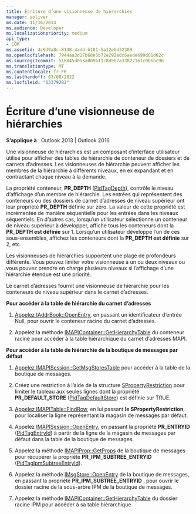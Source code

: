 ```yaml
---
title: Écriture d’une visionneuse de hiérarchies
manager: soliver
ms.date: 11/16/2014
ms.audience: Developer
ms.localizationpriority: medium
api_type:
- COM
ms.assetid: 4c939a8c-8148-4add-b181-5a12e6d32309
ms.openlocfilehash: 7944aa3d17b68e5b72e292adc6aede699d01d02c
ms.sourcegitcommit: 518845d053a009b11c8d907a33822161c0b6bc96
ms.translationtype: MT
ms.contentlocale: fr-FR
ms.lasthandoff: 03/08/2022
ms.locfileid: "63379282"
---
```

# <a name="writing-a-hierarchy-viewer"></a>Écriture d’une visionneuse de hiérarchies

  
  
**S’applique à** : Outlook 2013 | Outlook 2016 
  
Une visionneuse de hiérarchies est un composant d’interface utilisateur utilisé pour afficher des tables de hiérarchie de conteneur de dossiers et de carnets d’adresses. Les visionneuses de hiérarchie peuvent afficher les membres de la hiérarchie à différents niveaux, en ex expandant et en contractant chaque niveau à la demande.
  
La propriété conteneur, **PR_DEPTH** ([PidTagDepth](pidtagdepth-canonical-property.md)), contrôle le niveau d’affichage d’un membre de hiérarchie. Les entrées qui représentent des conteneurs ou des dossiers de carnet d’adresses de niveau supérieur ont leur propriété **PR_DEPTH** définie sur zéro. La valeur de cette propriété est incrémentée de manière séquentielle pour les entrées dans les niveaux séquentiels. En d’autres cas, lorsqu’un utilisateur sélectionne un conteneur de niveau supérieur à développer, affiche tous les conteneurs dont la **PR_DEPTH est définie** sur 1. Lorsqu’un utilisateur développe l’un de ces sous-ensembles, affichez les conteneurs dont la **PR_DEPTH est définie** sur 2, etc. 
  
Les visionneuses de hiérarchies supportent une plage de profondeurs différente. Vous pouvez limiter votre visionneuse à un ou deux niveaux ou vous pouvez prendre en charge plusieurs niveaux si l’affichage d’une hiérarchie étendue est une priorité. 
  
Le carnet d’adresses fournit une visionneuse de hiérarchie pour les conteneurs de niveau supérieur dans le carnet d’adresses. 
  
 **Pour accéder à la table de hiérarchie du carnet d’adresses**
  
1. [Appelez IAddrBook::OpenEntry](iaddrbook-openentry.md), en passant un identificateur d’entrée Null, pour ouvrir le conteneur racine du carnet d’adresses.
    
2. Appelez la méthode [IMAPIContainer::GetHierarchyTable](imapicontainer-gethierarchytable.md) du conteneur racine pour accéder à la table hiérarchique du carnet d’adresses MAPI. 
    
 **Pour accéder à la table de hiérarchie de la boutique de messages par défaut**
  
1. [Appelez IMAPISession::GetMsgStoresTable](imapisession-getmsgstorestable.md) pour accéder à la table de la boutique de messages. 
    
2. Créez une restriction à l’aide de la structure [SPropertyRestriction](spropertyrestriction.md) pour limiter le tableau aux seules lignes dont la propriété **PR_DEFAULT_STORE** ([PidTagDefaultStore](pidtagdefaultstore-canonical-property.md)) est définie sur TRUE. 
    
3. [Appelez IMAPITable::FindRow](imapitable-findrow.md), en lui passant **le SPropertyRestriction**, pour localiser la ligne représentant la magasin de messages par défaut. 
    
4. Appelez [IMAPISession::OpenEntry](imapisession-openentry.md), en passant la propriété **PR_ENTRYID** ([PidTagEntryId](pidtagentryid-canonical-property.md)) à partir de la ligne de la magasin de messages par défaut dans la table de la boutique de messages.
    
5. Appelez la méthode [IMAPIProp::GetProps](imapiprop-getprops.md) de la boutique de messages pour récupérer la propriété **PR_IPM_SUBTREE_ENTRYID** ([PidTagIpmSubtreeEntryId](pidtagipmsubtreeentryid-canonical-property.md)).
    
6. Appelez la méthode [IMsgStore::OpenEntry](imsgstore-openentry.md) de la boutique de messages, en passant la propriété **PR_IPM_SUBTREE_ENTRYID** , pour ouvrir le dossier racine de la sous-arbre IPM de la boutique de messages. 
    
7. Appelez la méthode [IMAPIContainer::GetHierarchyTable](imapicontainer-gethierarchytable.md) du dossier racine IPM pour accéder à sa table hiérarchique. 
    

